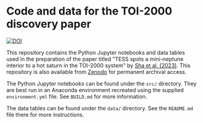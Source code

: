 # Code and data for the TOI-2000 discovery paper

[![DOI](https://zenodo.org/badge/DOI/10.5281/zenodo.7683543.svg)](https://doi.org/10.5281/zenodo.7683543)

This repository contains the Python Jupyter notebooks and data tables used in
the preparation of the paper titled "TESS spots a mini-neptune interior to a
hot saturn in the TOI-2000 system" by
[Sha et al. (2023)](https://doi.org/10.48550/arXiv.2209.14396).
This repository is also available from
[Zenodo](https://doi.org/10.5281/zenodo.7683543) for
permanent archival access.

The Python Jupyter notebooks can be found under the `src/` directory. They are
best run in an Anaconda environment recreated using the supplied
`environment.yml` file. See `BUILD.md` for more information.

The data tables can be found under the `data/` directory. See the `README.md`
file there for more instructions.
